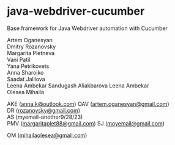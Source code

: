 # java-webdriver-cucumber

Base framework for Java Webdriver automation with Cucumber

Artem Oganesyan  
Dmitry Rozanovsky  
Margarita Pletneva  
Vani Patil  
Yana Petrikovets  
Anna Sharoiko  
Saadat Jalilova  
Leena Ambekar 
Sandugash Aliakbarova
Leena Ambekar  
Olesea Mihaila  

AKE (anna.k@outlook.com)
OAV (artem.oganesyan@gmail.com)  
DR (rozanovsky@gmail.com)  
AS (myemail-another9/28/23)  
PMV (margaritaplet88@gmail.com)
SJ (moyemail@gmail.com)



OM (mihailaolesea@gmail.com)  